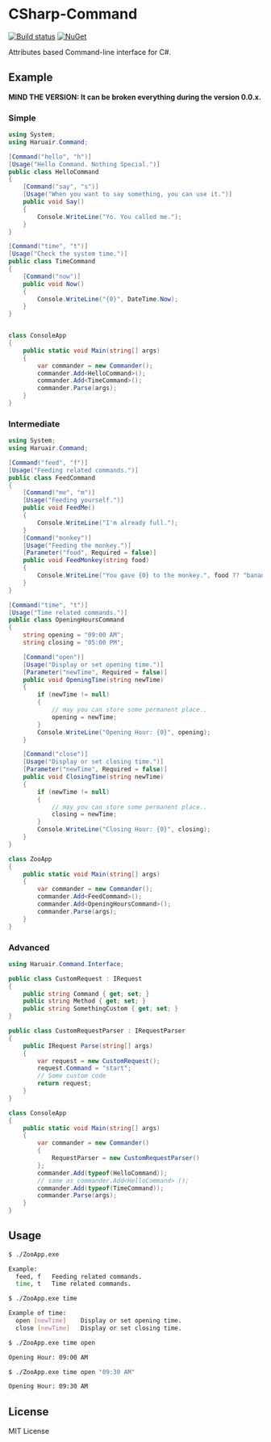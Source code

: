 CSharp-Command
==============

[![Build status](https://ci.appveyor.com/api/projects/status/github/haruair/csharp-command?branch=master&svg=true)](https://ci.appveyor.com/project/haruair/csharp-command/branch/master) [![NuGet](https://img.shields.io/nuget/v/Haruair.Command.svg)](https://www.nuget.org/packages/Haruair.Command/)

Attributes based Command-line interface for C#.

## Example

**MIND THE VERSION: It can be broken everything during the version 0.0.x.**

### Simple

```csharp
using System;
using Haruair.Command;

[Command("hello", "h")]
[Usage("Hello Command. Nothing Special.")]
public class HelloCommand
{
	[Command("say", "s")]
	[Usage("When you want to say something, you can use it.")]
	public void Say()
	{
		Console.WriteLine("Yo. You called me.");
	}
}

[Command("time", "t")]
[Usage("Check the system time.")]
public class TimeCommand
{
	[Command("now")]
	public void Now()
	{
		Console.WriteLine("{0}", DateTime.Now);
	}
}


class ConsoleApp
{
	public static void Main(string[] args)
	{
		var commander = new Commander();
		commander.Add<HelloCommand>();
		commander.Add<TimeCommand>();
		commander.Parse(args);
	}
}
```

### Intermediate

```csharp
using System;
using Haruair.Command;

[Command("feed", "f")]
[Usage("Feeding related commands.")]
public class FeedCommand
{
	[Command("me", "m")]
	[Usage("Feeding yourself.")]
	public void FeedMe()
	{
		Console.WriteLine("I'm already full.");
	}
	[Command("monkey")]
	[Usage("Feeding the monkey.")]
	[Parameter("food", Required = false)]
	public void FeedMonkey(string food)
	{
		Console.WriteLine("You gave {0} to the monkey.", food ?? "banana");
	}
}

[Command("time", "t")]
[Usage("Time related commands.")]
public class OpeningHoursCommand
{
	string opening = "09:00 AM";
	string closing = "05:00 PM";

	[Command("open")]
	[Usage("Display or set opening time.")]
	[Parameter("newTime", Required = false)]
	public void OpeningTime(string newTime)
	{
		if (newTime != null)
		{
			// may you can store some permanent place..
			opening = newTime;
		}
		Console.WriteLine("Opening Hour: {0}", opening);
	}

	[Command("close")]
	[Usage("Display or set closing time.")]
	[Parameter("newTime", Required = false)]
	public void ClosingTime(string newTime)
	{
		if (newTime != null)
		{
			// may you can store some permanent place..
			closing = newTime;
		}
		Console.WriteLine("Closing Hour: {0}", closing);
	}
}

class ZooApp
{
	public static void Main(string[] args)
	{
		var commander = new Commander();
		commander.Add<FeedCommand>();
		commander.Add<OpeningHoursCommand>();
		commander.Parse(args);
	}
}
```

### Advanced

```csharp
using Haruair.Command.Interface;

public class CustomRequest : IRequest
{
	public string Command { get; set; }
	public string Method { get; set; }
	public string SomethingCustom { get; set; }
}

public class CustomRequestParser : IRequestParser
{
	public IRequest Parse(string[] args)
	{
		var request = new CustomRequest();
		request.Command = "start";
		// Some custom code
		return request;
	}
}

class ConsoleApp
{
	public static void Main(string[] args)
	{
		var commander = new Commander()
		{
			RequestParser = new CustomRequestParser()
		};
		commander.Add(typeof(HelloCommand));
		// same as commander.Add<HelloCommand> ();
		commander.Add(typeof(TimeCommand));
		commander.Parse(args);
	}
}
```

## Usage

```bash
$ ./ZooApp.exe

Example:
  feed, f	Feeding related commands.
  time, t	Time related commands.

```

```bash
$ ./ZooApp.exe time

Example of time:
  open [newTime]	Display or set opening time.
  close [newTime]	Display or set closing time.

```

```bash
$ ./ZooApp.exe time open

Opening Hour: 09:00 AM

```

```bash
$ ./ZooApp.exe time open "09:30 AM"

Opening Hour: 09:30 AM

```

## License

MIT License
